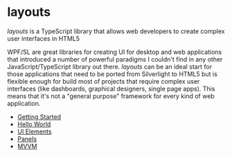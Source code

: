 # layouts
*layouts* is a TypeScript library that allows web developers to create complex user interfaces in HTML5

WPF/SL are great libraries for creating UI for desktop and web applications that introduced a number of powerful paradigms I couldn't find in any other JavaScript/TypeScript library out there.
*layouts* can be an ideal start for those applications that need to be ported from Silverlight to HTML5 but is flexible enough for build most of projects that require complex user interfaces (like dashboards, graphical designers, single page apps). This means that it's not a "general purpose" framework for every kind of web application.

* [Getting Started](gettingstarted.md)
* [Hello World](helloworld.md)
* [UI Elements](uielements.md)
* [Panels](panels.md)
* [MVVM](mvvm.md)



